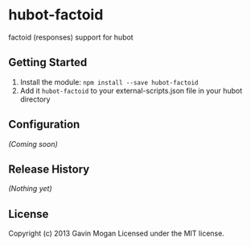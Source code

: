 # hubot-factoid

factoid (responses) support for hubot

## Getting Started
1. Install the module: `npm install --save hubot-factoid`
2. Add it `hubot-factoid` to your external-scripts.json file in your hubot directory

## Configuration
_(Coming soon)_

## Release History
_(Nothing yet)_

## License
Copyright (c) 2013 Gavin Mogan
Licensed under the MIT license.
